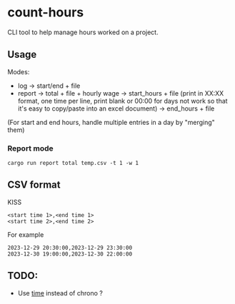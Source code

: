# count-hours
CLI tool to help manage hours worked on a project.

## Usage
Modes:
- log
  -> start/end + file
- report
  -> total + file + hourly wage
  -> start_hours + file      (print in XX:XX format, one time per line, print blank or 00:00 for days not work so that it's easy to copy/paste into an excel document)
  -> end_hours + file

(For start and end hours, handle multiple entries in a day by "merging" them)

### Report mode
```console
cargo run report total temp.csv -t 1 -w 1
```


## CSV format
KISS

```code
<start time 1>,<end time 1>
<start time 2>,<end time 2>
```

For example
```code
2023-12-29 20:30:00,2023-12-29 23:30:00
2023-12-30 19:00:00,2023-12-30 22:00:00
```


## TODO:
- Use [time](https://docs.rs/time/latest/time/struct.Instant.html#method.now) instead of chrono ?
